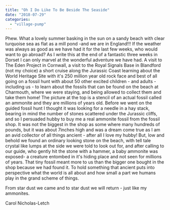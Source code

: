 ```yaml
---
title: "Oh I Do Like To Be Beside The Seaside"
date: "2018-07-29"
categories: 
  - "village-pump"
---
```


Phew. What a lovely summer basking in the sun on a sandy beach with clear turquoise sea as flat as a mill pond -and we are in England!!! If the weather was always as good as we have had it for the last few weeks, who would want to go abroad? As I write this at the end of a fantastic three weeks in Dorset I can only marvel at the wonderful adventure we have had. A visit to The Eden Project in Cornwall, a visit to the Royal Signals Base in Blandford (not my choice) a short cruise along the Jurassic Coast learning about the World Heritage Site with it's 250 million year old rock face and best of all going on a fossil hunt with about 50 other excited children - and adults - including us - to learn about the fossils that can be found on the beach at Charmouth, where we were staying, and being allowed to collect them and take them home! The picture at the top is a stencil of an actual fossil called an ammonite and they are millions of years old. Before we went on the guided fossil hunt I thought it was looking for a needle in a hay stack, bearing in mind the number of stones scattered under the Jurassic cliffs, and so I persuaded hubby to buy me a real ammonite fossil from the fossil shop. It was not the biggest in the shop as some where many hundreds of pounds, but it was about 7inches high and was a dream come true as I am an avid collector of all things ancient - after all I love my hubby! But, low and behold we found an ordinary looking stone on the beach, with tell tale crystal like lumps at the side we were told to look out for, and after calling to our guide, who gently hit the stone with a hammer, a baby ammonite was exposed- a creature entombed in it's hiding place and not seen for millions of years. That tiny fossil meant more to us than the bigger one bought in the shop because we had found it. To hold something that ancient puts into perspective what the world is all about and how small a part we humans play in the grand scheme of things.

From star dust we came and to star dust we will return - just like my ammonites.

Carol Nicholas-Letch
